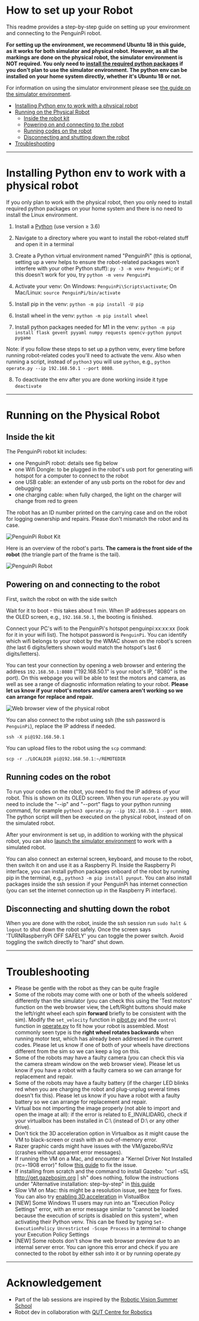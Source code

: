# How to set up your Robot
This readme provides a step-by-step guide on setting up your environment and connecting to the PenguinPi robot.

**For setting up the environment, we recommend Ubuntu 18 in this guide, as it works for both simulator and physical robot. However, as all the markings are done on the physical robot, the simulator environment is NOT required. You only need to [install the required python packages](#Installing-Python-env-to-work-with-a-physical-robot) if you don't plan to use the simulator environment. The python env can be installed on your home system directly, whether it's Ubuntu 18 or not.** 

For information on using the simulator environment please see [the guide on the simulator environment](../Robot_simulator/InstallationGuideSim.md#Launch-the-Simulator-Environment).

- [Installing Python env to work with a physical robot](#Installing-Python-env-to-work-with-a-physical-robot)
- [Running on the Physical Robot](#Running-on-the-Physical-Robot)
    - [Inside the robot kit](#inside-the-kit)
    - [Powering on and connecting to the robot](#powering-on-and-connecting-to-the-robot)
    - [Running codes on the robot](#running-codes-on-the-robot)
    - [Disconnecting and shutting down the robot](#disconnecting-and-shutting-down-the-robot)
- [Troubleshooting](#Troubleshooting)

---
# Installing Python env to work with a physical robot
If you only plan to work with the physical robot, then you only need to install required python packages on your home system and there is no need to install the Linux environment.

1. Install a [Python](https://www.python.org/downloads/) (use version ≥ 3.6)

2. Navigate to a directory where you want to install the robot-related stuff and open it in a terminal

3. Create a Python virtual environment named "PenguinPi" (this is optional, setting up a venv helps to ensure the robot-related packages won't interfere with your other Python stuff): ```py -3 -m venv PenguinPi```; or if this doesn't work for you, try ```python -m venv PenguinPi```

4. Activate your venv: On Windows: ```PenguinPi\Scripts\activate```; On Mac/Linux: ```source PenguinPi/bin/activate```

5. Install pip in the venv: ```python -m pip install -U pip```

6. Install wheel in the venv: ```python -m pip install wheel```

7. Install python packages needed for M1 in the venv: ```python -m pip install flask gevent pyyaml numpy requests opencv-python pynput pygame```

Note: if you follow these steps to set up a python venv, every time before running robot-related codes you'll need to activate the venv. Also when running a script, instead of ```python3``` you will use ```python```, e.g., ```python operate.py --ip 192.168.50.1 --port 8080```.

8. To deactivate the env after you are done working inside it type ```deactivate```

---
# Running on the Physical Robot

## Inside the kit

The PenguinPi robot kit includes:
* one PenguinPi robot: details see fig below
* one Wifi Dongle: to be plugged in the robot's usb port for generating wifi hotspot for a computer to connect to the robot
* one USB cable: an extender of any usb ports on the robot for dev and debugging
* one charging cable: when fully charged, the light on the charger will change from red to green

The robot has an ID number printed on the carrying case and on the robot for logging ownership and repairs. Please don't mismatch the robot and its case.

![PenguinPi Robot Kit](PenguinPiKitAnno.png?raw=true "PenguinPi Robot kit")

Here is an overview of the robot's parts. **The camera is the front side of the robot** (the triangle part of the frame is the tail).

![PenguinPi Robot](PenguinPi.png?raw=true "PenguinPi Robot")

## Powering on and connecting to the robot
First, switch the robot on with the side switch

Wait for it to boot - this takes about 1 min. When IP addresses appears on the OLED screen, e.g., ```192.168.50.1```,  the booting is finished.

Connect your PC's wifi to the PenguinPi's hotspot penguinpi:xx:xx:xx (look for it in your wifi list). The hotspot password is ```PenguinPi```. You can identify which wifi belongs to your robot by the WMAC shown on the robot's screen (the last 6 digits/letters shown would match the hotspot's last 6 digits/letters).

You can test your connection by opening a web browser and entering the address ```192.168.50.1:8080``` ("192.168.50.1" is your robot's IP, "8080" is the port). On this webpage you will be able to test the motors and camera, as well as see a range of diagnostic information relating to your robot. **Please let us know if your robot's motors and/or camera aren't working so we can arrange for replace and repair.**

![Web browser view of the physical robot](WebRobot.png?raw=true "Web browser view of the physical robot")

You can also connect to the robot using ssh (the ssh password is ```PenguinPi```), replace the IP address if needed.

```
ssh -X pi@192.168.50.1
```

You can upload files to the robot using the ```scp``` command:
```
scp -r ./LOCALDIR pi@192.168.50.1:~/REMOTEDIR
```

## Running codes on the robot
To run your codes on the robot, you need to find the IP address of your robot. This is shown on its OLED screen. When you run ```operate.py``` you will need to include the "--ip" and "--port" flags to your python running command, for example ```python3 operate.py --ip 192.168.50.1 --port 8080```. The python script will then be executed on the physical robot, instead of on the simulated robot. 

After your environment is set up, in addition to working with the physical robot, you can also [launch the simulator environment](../Robot_simulator/InstallationGuideSim.md#Launch-the-Simulator-Environment) to work with a simulated robot.

You can also connect an external screen, keyboard, and mouse to the robot, then switch it on and use it as a Raspberry Pi. Inside the Raspberry Pi interface, you can install python packages onboard of the robot by running pip in the terminal, e.g., ```python3 -m pip install pynput```. You can also install packages inside the ssh session if your PenguinPi has internet connection (you can set the internet connection up in the Raspberry Pi interface).

## Disconnecting and shutting down the robot
When you are done with the robot, inside the ssh session run ```sudo halt & logout``` to shut down the robot safely. Once the screen says 'TURNRaspberryPi OFF SAFELY' you can toggle the power switch. Avoid toggling the switch directly to "hard" shut down.

---
# Troubleshooting

- Please be gentle with the robot as they can be quite fragile
- Some of the robots may come with one or both of the wheels soldered differently than the simulator (you can check this using the 'Test motors' function on the web browser view, the Left/Right buttons should make the left/right wheel each spin **forward** briefly to be consistent with the sim). Modify the ```set_velocity``` function in [pibot.py](util/pibot.py#L21) and the ```control``` function in [operate.py](operate.py#L58) to fit how your robot is assembled. Most commonly seen type is the **right wheel rotates backwards** when running motor test, which has already been addressed in the current codes. Please let us know if one of both of your wheels have directions different from the sim so we can keep a log on this.
- Some of the robots may have a faulty camera (you can check this via the camera stream window on the web browser view). Please let us know if you have a robot with a faulty camera so we can arrange for replacement and repair.
- Some of the robots may have a faulty battery (if the charger LED blinks red when you are charging the robot and plug-unplug several times doesn't fix this). Please let us know if you have a robot with a faulty battery so we can arrange for replacement and repair.
- Virtual box not importing the image properly (not able to import and open the image at all): if the error is related to E_INVALIDARG, check if your virtualbox has been installed in C:\ (instead of D:\ or any other drive).
- Don't tick the 3D acceleration option in Virtualbox as it might cause the VM to black-screen or crash with an out-of-memory error.
- Razer graphic cards might have issues with the VM/gazebo/RViz (crashes without apparent error messages).
- If running the VM on a Mac, and encounter a "Kernel Driver Not Installed (rc=-1908 error)" follow [this guide](https://www.howtogeek.com/658047/how-to-fix-virtualboxs-%E2%80%9Ckernel-driver-not-installed-rc-1908-error/) to fix the issue.
- If installing from scratch and the command to install Gazebo: "curl -sSL http://get.gazebosim.org | sh" does nothing, follow the instructions under "Alternative installation: step-by-step" in [this guide](http://gazebosim.org/tutorials?tut=install_ubuntu)
- Slow VM on Mac: this might be a resolution issue, see [here](https://www.reddit.com/r/virtualbox/comments/houi9k/how_to_fix_virtualbox_61_running_slow_on_mac/) for fixes. You can also try [enabling 3D acceleration](https://superuser.com/questions/172989/virtualbox-running-ubuntu-is-slow-mac-os-x-host) in VistualBox
- [NEW] Some Windows 11 users may run into an "Execution Policy Settings" error, with an error message similar to "cannot be loaded because the execution of scripts is disabled on this system", when activating their Python venv. This can be fixed by typing ```Set-ExecutionPolicy Unrestricted -Scope Process``` in a terminal to change your Execution Policy Settings
- [NEW] Some robots don't show the web browser preview due to an internal server error. You can ignore this error and check if you are connected to the robot by either ssh into it or by running operate.py

---
# Acknowledgement
- Part of the lab sessions are inspired by the [Robotic Vision Summer School](https://www.rvss.org.au/)
- Robot dev in collaboration with [QUT Centre for Robotics](https://github.com/qcr/PenguinPi-robot)
